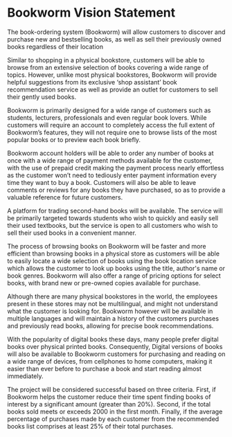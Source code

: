 # Bookworm Vision Statement

The book-ordering system (Bookworm) will allow customers to discover and purchase new and bestselling books, as well as sell their previously owned books regardless of their location

Similar to shopping in a physical bookstore, customers will be able to browse from an extensive selection of books covering a wide range of topics. However, unlike most physical bookstores, Bookworm will provide helpful suggestions from its exclusive ‘shop assistant’ book recommendation service as well as provide an outlet for customers to sell their gently used books.

Bookworm is primarily designed for a wide range of customers such as students, lecturers, professionals and even regular book lovers. While customers will require an account to completely access the full extent of  Bookworm’s features, they will not require one to browse lists of the most popular books or to preview each book briefly. 

Bookworm account holders will be able to order any number of books at once with a wide range of payment methods available for the customer, with the use of prepaid credit making the payment process nearly effortless as the customer won’t need to tediously enter payment information every time they want to buy a book. Customers will also be able to leave comments or reviews for any books they have purchased, so as to provide a valuable reference for future customers. 

A platform for trading second-hand books will be available. The service will be primarily targeted towards students who wish to quickly and easily sell their used textbooks, but the service is open to all customers who wish to sell their used books in a convenient manner. 

The process of browsing books on Bookworm will be faster and more efficient than browsing books in a physical store as customers will be able to easily locate a wide selection of books using the book location service which allows the customer to look up books using the title, author's name or book genres. Bookworm will also offer a range of pricing options for select books, with brand new or pre-owned copies available for purchase.

Although there are many physical bookstores in the world, the employees present in these stores may not be multilingual, and might not understand what the customer is looking for. Bookworm however will be available in multiple languages and will maintain a history of the customers purchases and previously read books, allowing for precise book recommendations. 

With the popularity of digital books these days, many people prefer digital books over physical printed books. Consequently, Digital versions of books will also be available to Bookworm customers for purchasing and reading on a wide range of devices, from cellphones to home computers, making it easier than ever before to purchase a book and start reading almost immediately.

The project will be considered successful based on three criteria. First, if Bookworm helps the customer reduce their time spent finding books of interest by a significant amount (greater than 20%). Second, if the total books sold meets or exceeds 2000 in the first month. Finally, if the average percentage of purchases made by each customer from the recommended books list comprises at least 25% of their total purchases.
